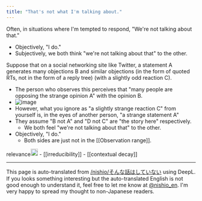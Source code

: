 ```yaml
---
title: "That's not what I'm talking about."
---
```


Often, in situations where I'm tempted to respond, "We're not talking about that."
- Objectively, "I do."
- Subjectively, we both think "we're not talking about that" to the other.

Suppose that on a social networking site like Twitter, a statement A generates many objections B and similar objections (in the form of quoted RTs, not in the form of a reply tree) (with a slightly odd reaction C).
- The person who observes this perceives that "many people are opposing the strange opinion A" with the opinion B.
- ![image](https://gyazo.com/924a160335a58f5cd7f2ca7445171773/thumb/1000)
- However, what you ignore as "a slightly strange reaction C" from yourself is, in the eyes of another person, "a strange statement A"
- They assume "B not A" and "D not C" are "the story here" respectively.
    - We both feel "we're not talking about that" to the other.
- Objectively, "I do."
    - Both sides are just not in the [[Observation range]].


relevance<img src='https://scrapbox.io/api/pages/nishio-en/o1 Pro/icon' alt='o1 Pro.icon' height="19.5"/>
    - [[irreducibility]]
    - [[contextual decay]]

---
This page is auto-translated from [/nishio/そんな話はしていない](https://scrapbox.io/nishio/そんな話はしていない) using DeepL. If you looks something interesting but the auto-translated English is not good enough to understand it, feel free to let me know at [@nishio_en](https://twitter.com/nishio_en). I'm very happy to spread my thought to non-Japanese readers.
